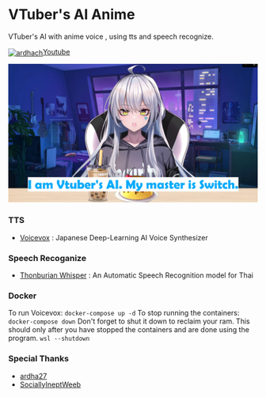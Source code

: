 # VTuber's AI Anime

VTuber's AI with anime voice , using tts and speech recognize.

<a tarket="_blank" href="https://youtu.be/XQv4zA5c_ZU"><img align="center" src="https://raw.githubusercontent.com/rahuldkjain/github-profile-readme-generator/master/src/images/icons/Social/youtube.svg" alt="ardhach" height="30" width="40" />Youtube</a>
<p align="center">
  <img src="assets/vtube.png" width="" alt="intro">
</p>

### TTS
<ul>
<li><a href="https://voicevox.hiroshiba.jp/">Voicevox</a><span> : Japanese Deep-Learning AI Voice Synthesizer</span></li>
</ul>

### Speech Recoganize
<ul>
<li><a href="https://github.com/biodatlab/whisper-th-demo">Thonburian Whisper</a><span> : An Automatic Speech Recognition model for Thai</span></li>
</ul>

### Docker



To run Voicevox:
```docker-compose up -d```
To stop running the containers:
```docker-compose down```
Don't forget to shut it down to reclaim your ram. This should only after you have stopped the containers and are done using the program.
```wsl --shutdown```


### Special Thanks
<ul>
<li>
<a href="https://github.com/ardha27">ardha27</a>
</li>
<li>
<a href="https://github.com/SociallyIneptWeeb">SociallyIneptWeeb</a>
</li>
</ul>



